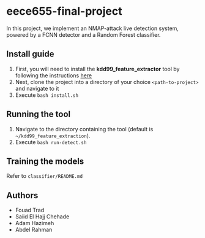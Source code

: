 # eece655-final-project

In this project, we implement an NMAP-attack live detection system, powered by a FCNN detector and a Random Forest classifier. 

## Install guide
1. First, you will need to install the **kdd99_feature_extractor** tool by following the instructions [here](kdd99_feature_extractor)
2. Next, clone the project into a directory of your choice `<path-to-project>` and navigate to it
3. Execute `bash install.sh`

## Running the tool
1. Navigate to the directory containing the tool (default is `~/kdd99_feature_extraction`).
2. Execute `bash run-detect.sh`

## Training the models
Refer to `classifier/README.md`

## Authors
- Fouad Trad
- Saiid El Hajj Chehade
- Adam Hazimeh
- Abdel Rahman 
